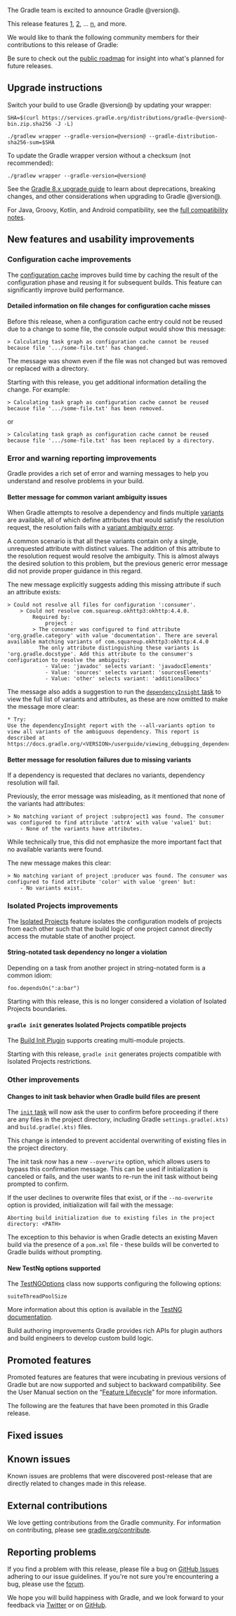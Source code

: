 The Gradle team is excited to announce Gradle @version@.

This release features [1](), [2](), ... [n](), and more.

<!--
Include only their name, impactful features should be called out separately below.
 [Some person](https://github.com/some-person)

 THIS LIST SHOULD BE ALPHABETIZED BY [PERSON NAME] - the docs:updateContributorsInReleaseNotes task will enforce this ordering, which is case-insensitive.
-->

We would like to thank the following community members for their contributions to this release of Gradle:

Be sure to check out the [public roadmap](https://blog.gradle.org/roadmap-announcement) for insight into what's planned for future releases.

## Upgrade instructions

Switch your build to use Gradle @version@ by updating your wrapper:

`SHA=$(curl https://services.gradle.org/distributions/gradle-@version@-bin.zip.sha256 -J -L)`

`./gradlew wrapper --gradle-version=@version@ --gradle-distribution-sha256-sum=$SHA`

To update the Gradle wrapper version without a checksum (not recommended):

`./gradlew wrapper --gradle-version=@version@`

See the [Gradle 8.x upgrade guide](userguide/upgrading_version_8.html#changes_@baseVersion@) to learn about deprecations, breaking changes, and other considerations when upgrading to Gradle @version@.

For Java, Groovy, Kotlin, and Android compatibility, see the [full compatibility notes](userguide/compatibility.html).

## New features and usability improvements

<a name="config-cache"></a>
### Configuration cache improvements

The [configuration cache](userguide/configuration_cache.html) improves build time by caching the result of the configuration phase and reusing it for subsequent builds.
This feature can significantly improve build performance.

#### Detailed information on file changes for configuration cache misses

Before this release, when a configuration cache entry could not be reused due to a change to some file, the console output would show this message:

```
> Calculating task graph as configuration cache cannot be reused because file '.../some-file.txt' has changed.
```

The message was shown even if the file was not changed but was removed or replaced with a directory.

Starting with this release, you get additional information detailing the change.
For example:

```
> Calculating task graph as configuration cache cannot be reused because file '.../some-file.txt' has been removed.
```

or

```
> Calculating task graph as configuration cache cannot be reused because file '.../some-file.txt' has been replaced by a directory.
```

<a name="error-warning"></a>
### Error and warning reporting improvements

Gradle provides a rich set of error and warning messages to help you understand and resolve problems in your build.

#### Better message for common variant ambiguity issues

When Gradle attempts to resolve a dependency and finds multiple [variants](userguide/dependency_management_terminology.html#sub:terminology_variant) are available, all of which define attributes that would satisfy the resolution request, the resolution fails with a [variant ambiguity error](userguide/variant_model.html#sub:variant-ambiguity).

A common scenario is that all these variants contain only a single, unrequested attribute with distinct values.
The addition of this attribute to the resolution request would resolve the ambiguity.
This is almost always the desired solution to this problem, but the previous generic error message did not provide proper guidance in this regard.

The new message explicitly suggests adding this missing attribute if such an attribute exists:

```
> Could not resolve all files for configuration ':consumer'.
    > Could not resolve com.squareup.okhttp3:okhttp:4.4.0.
        Required by:
            project :
        > The consumer was configured to find attribute 'org.gradle.category' with value 'documentation'. There are several available matching variants of com.squareup.okhttp3:okhttp:4.4.0
          The only attribute distinguishing these variants is 'org.gradle.docstype'. Add this attribute to the consumer's configuration to resolve the ambiguity:
            - Value: 'javadoc' selects variant: 'javadocElements'
            - Value: 'sources' selects variant: 'sourcesElements'
            - Value: 'other' selects variant: 'additionalDocs'
```

The message also adds a suggestion to run the [`dependencyInsight` task](userguide/command_line_interface.html#sec:listing_project_dependencies) to view the full list of variants and attributes, as these are now omitted to make the message more clear:

```
* Try:
Use the dependencyInsight report with the --all-variants option to view all variants of the ambiguous dependency. This report is described at https://docs.gradle.org/<VERSION>/userguide/viewing_debugging_dependencies.html#sec:identifying_reason_dependency_selection.
```

#### Better message for resolution failures due to missing variants

If a dependency is requested that declares no variants, dependency resolution will fail.

Previously, the error message was misleading, as it mentioned that none of the variants had attributes:

```
> No matching variant of project :subproject1 was found. The consumer was configured to find attribute 'attrA' with value 'value1' but:
    - None of the variants have attributes.
```

While technically true, this did not emphasize the more important fact that no available variants were found.

The new message makes this clear:

```
> No matching variant of project :producer was found. The consumer was configured to find attribute 'color' with value 'green' but:
    - No variants exist.
```

### Isolated Projects improvements

The [Isolated Projects](userguide/isolated_projects.html) feature isolates the configuration models of projects from each other such that the build logic of one project cannot directly access the mutable state of another project.

#### String-notated task dependency no longer a violation

Depending on a task from another project in string-notated form is a common idiom:

```
foo.dependsOn(":a:bar")
```

Starting with this release, this is no longer considered a violation of Isolated Projects boundaries.

#### `gradle init` generates Isolated Projects compatible projects

The [Build Init Plugin](userguide/build_init_plugin.html) supports creating multi-module projects.

Starting with this release, `gradle init` generates projects compatible with Isolated Projects restrictions.

### Other improvements

#### Changes to init task behavior when Gradle build files are present

The [`init` task](userguide/build_init_plugin.html) will now ask the user to confirm before proceeding if there are any files in the project directory, including Gradle `settings.gradle(.kts)` and `build.gradle(.kts)` files.

This change is intended to prevent accidental overwriting of existing files in the project directory.

The init task now has a new `--overwrite` option, which allows users to bypass this confirmation message.
This can be used if initialization is canceled or fails, and the user wants to re-run the init task without being prompted to confirm.

If the user declines to overwrite files that exist, or if the `--no-overwrite` option is provided, initialization will fail with the message:

```Aborting build initialization due to existing files in the project directory: <PATH>```

The exception to this behavior is when Gradle detects an existing Maven build via the presence of a `pom.xml` file - these builds will be converted to Gradle builds without prompting.

#### New TestNg options supported

The [TestNGOptions](javadoc/org/gradle/api/tasks/testing/testng/TestNGOptions.html) class now supports configuring the following options:

`suiteThreadPoolSize`

More information about this option is available in the [TestNG documentation](https://testng.org/#_command_line_parameters).

Build authoring improvements
Gradle provides rich APIs for plugin authors and build engineers to develop custom build logic.

## Promoted features

Promoted features are features that were incubating in previous versions of Gradle but are now supported and subject to backward compatibility.
See the User Manual section on the “[Feature Lifecycle](userguide/feature_lifecycle.html)” for more information.

The following are the features that have been promoted in this Gradle release.

<!--
### Example promoted
-->

## Fixed issues

<!--
This section will be populated automatically
-->

## Known issues

Known issues are problems that were discovered post-release that are directly related to changes made in this release.

<!--
This section will be populated automatically
-->

## External contributions

We love getting contributions from the Gradle community. For information on contributing, please see [gradle.org/contribute](https://gradle.org/contribute).

## Reporting problems

If you find a problem with this release, please file a bug on [GitHub Issues](https://github.com/gradle/gradle/issues) adhering to our issue guidelines.
If you're not sure you're encountering a bug, please use the [forum](https://discuss.gradle.org/c/help-discuss).

We hope you will build happiness with Gradle, and we look forward to your feedback via [Twitter](https://twitter.com/gradle) or on [GitHub](https://github.com/gradle).

